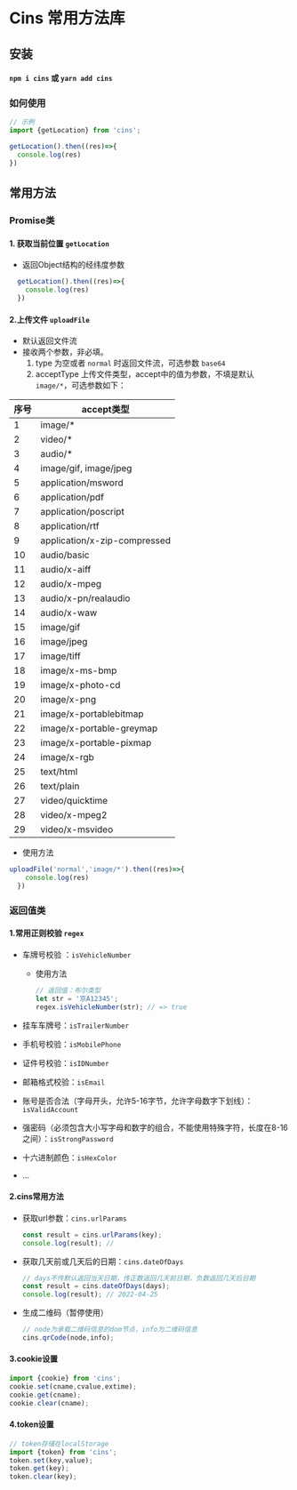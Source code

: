 # Cins 常用方法库

## 安装

#### `npm i cins` 或 `yarn add cins`

### 如何使用

```js
// 示例
import {getLocation} from 'cins';

getLocation().then((res)=>{
  console.log(res)
})
```

## 常用方法

### Promise类

#### 1. 获取当前位置 `getLocation`
- 返回Object结构的经纬度参数
  
```js
  getLocation().then((res)=>{
    console.log(res)
  })
```
#### 2.上传文件 `uploadFile`
- 默认返回文件流
- 接收两个参数，非必填。 
  1. type 为空或者 `normal` 时返回文件流，可选参数 `base64`
  2. acceptType 上传文件类型，accept中的值为参数，不填是默认`image/*`，可选参数如下：
  


| 序号 | accept类型 |
| ------ | ------ |
| 1 | image/* |
| 2 | video/* |
| 3 | audio/* |
| 4 | image/gif, image/jpeg |
| 5 | application/msword |
| 6 | application/pdf |
| 7 | application/poscript |
| 8 | application/rtf |
| 9 | application/x-zip-compressed |
| 10 | audio/basic |
| 11 | audio/x-aiff |
| 12 | audio/x-mpeg |
| 13 | audio/x-pn/realaudio |
| 14 | audio/x-waw |
| 15 | image/gif |
| 16 | image/jpeg |
| 17 | image/tiff |
| 18 | image/x-ms-bmp |
| 19 | image/x-photo-cd |
| 20 | image/x-png |
| 21 | image/x-portablebitmap |
| 22 | image/x-portable-greymap |
| 23 | image/x-portable-pixmap |
| 24 | image/x-rgb |
| 25 | text/html |
| 26 | text/plain |
| 27 | video/quicktime |
| 28 | video/x-mpeg2 |
| 29 | video/x-msvideo |

- 使用方法

```js
uploadFile('normal','image/*').then((res)=>{
    console.log(res)
  })
```

### 返回值类

#### 1.常用正则校验 `regex`

- 车牌号校验 ：`isVehicleNumber`

  - 使用方法

    ```js
    // 返回值：布尔类型
    let str = '京A12345';
    regex.isVehicleNumber(str); // => true
    ```

    

- 挂车车牌号：`isTrailerNumber`

- 手机号校验：`isMobilePhone`

- 证件号校验：`isIDNumber`

- 邮箱格式校验：`isEmail`

- 账号是否合法（字母开头，允许5-16字节，允许字母数字下划线）：`isValidAccount`

- 强密码（必须包含大小写字母和数字的组合，不能使用特殊字符，长度在8-16之间）：`isStrongPassword`

- 十六进制颜色：`isHexColor`

- ...

  

#### 2.cins常用方法

- 获取url参数：`cins.urlParams`

  ```js
  const result = cins.urlParams(key);
  console.log(result); // 
  ```

- 获取几天前或几天后的日期：`cins.dateOfDays`

  ```js
  // days不传默认返回当天日期，传正数返回几天前日期，负数返回几天后日期
  const result = cins.dateOfDays(days);
  console.log(result); // 2022-04-25
  ```

- 生成二维码（暂停使用）

  ```js
  // node为承载二维码信息的dom节点，info为二维码信息
  cins.qrCode(node,info);
  ```

  

#### 3.cookie设置

```js
import {cookie} from 'cins';
cookie.set(cname,cvalue,extime);
cookie.get(cname);
cookie.clear(cname);
```

#### 4.token设置

```js
// token存储在localStorage
import {token} from 'cins';
token.set(key,value);
token.get(key);
token.clear(key);
```

